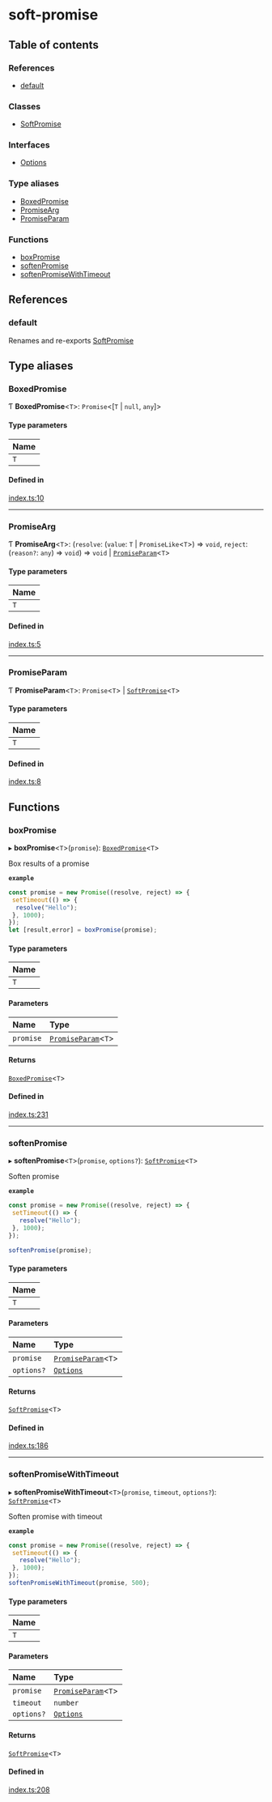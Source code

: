 # soft-promise

## Table of contents

### References

- [default](../wiki/Exports#default)

### Classes

- [SoftPromise](../wiki/SoftPromise)

### Interfaces

- [Options](../wiki/Options)

### Type aliases

- [BoxedPromise](../wiki/Exports#boxedpromise)
- [PromiseArg](../wiki/Exports#promisearg)
- [PromiseParam](../wiki/Exports#promiseparam)

### Functions

- [boxPromise](../wiki/Exports#boxpromise)
- [softenPromise](../wiki/Exports#softenpromise)
- [softenPromiseWithTimeout](../wiki/Exports#softenpromisewithtimeout)

## References

### default

Renames and re-exports [SoftPromise](../wiki/SoftPromise)

## Type aliases

### BoxedPromise

Ƭ **BoxedPromise**<`T`\>: `Promise`<[`T` \| ``null``, `any`]\>

#### Type parameters

| Name |
| :------ |
| `T` |

#### Defined in

[index.ts:10](https://github.com/DominicVonk/soft-promise/blob/0a41c1e/index.ts#L10)

___

### PromiseArg

Ƭ **PromiseArg**<`T`\>: (`resolve`: (`value`: `T` \| `PromiseLike`<`T`\>) => `void`, `reject`: (`reason?`: `any`) => `void`) => `void` \| [`PromiseParam`](../wiki/Exports#promiseparam)<`T`\>

#### Type parameters

| Name |
| :------ |
| `T` |

#### Defined in

[index.ts:5](https://github.com/DominicVonk/soft-promise/blob/0a41c1e/index.ts#L5)

___

### PromiseParam

Ƭ **PromiseParam**<`T`\>: `Promise`<`T`\> \| [`SoftPromise`](../wiki/SoftPromise)<`T`\>

#### Type parameters

| Name |
| :------ |
| `T` |

#### Defined in

[index.ts:8](https://github.com/DominicVonk/soft-promise/blob/0a41c1e/index.ts#L8)

## Functions

### boxPromise

▸ **boxPromise**<`T`\>(`promise`): [`BoxedPromise`](../wiki/Exports#boxedpromise)<`T`\>

Box results of a promise

**`example`**
```typescript
const promise = new Promise((resolve, reject) => {
 setTimeout(() => {
  resolve("Hello");
 }, 1000);
});
let [result,error] = boxPromise(promise);
```

#### Type parameters

| Name |
| :------ |
| `T` |

#### Parameters

| Name | Type |
| :------ | :------ |
| `promise` | [`PromiseParam`](../wiki/Exports#promiseparam)<`T`\> |

#### Returns

[`BoxedPromise`](../wiki/Exports#boxedpromise)<`T`\>

#### Defined in

[index.ts:231](https://github.com/DominicVonk/soft-promise/blob/0a41c1e/index.ts#L231)

___

### softenPromise

▸ **softenPromise**<`T`\>(`promise`, `options?`): [`SoftPromise`](../wiki/SoftPromise)<`T`\>

Soften promise

**`example`**
```typescript
const promise = new Promise((resolve, reject) => {
 setTimeout(() => {
   resolve("Hello");
 }, 1000);
});

softenPromise(promise);
```

#### Type parameters

| Name |
| :------ |
| `T` |

#### Parameters

| Name | Type |
| :------ | :------ |
| `promise` | [`PromiseParam`](../wiki/Exports#promiseparam)<`T`\> |
| `options?` | [`Options`](../wiki/Options) |

#### Returns

[`SoftPromise`](../wiki/SoftPromise)<`T`\>

#### Defined in

[index.ts:186](https://github.com/DominicVonk/soft-promise/blob/0a41c1e/index.ts#L186)

___

### softenPromiseWithTimeout

▸ **softenPromiseWithTimeout**<`T`\>(`promise`, `timeout`, `options?`): [`SoftPromise`](../wiki/SoftPromise)<`T`\>

Soften promise with timeout

**`example`**
```typescript
const promise = new Promise((resolve, reject) => {
 setTimeout(() => {
   resolve("Hello");
 }, 1000);
});
softenPromiseWithTimeout(promise, 500);
```

#### Type parameters

| Name |
| :------ |
| `T` |

#### Parameters

| Name | Type |
| :------ | :------ |
| `promise` | [`PromiseParam`](../wiki/Exports#promiseparam)<`T`\> |
| `timeout` | `number` |
| `options?` | [`Options`](../wiki/Options) |

#### Returns

[`SoftPromise`](../wiki/SoftPromise)<`T`\>

#### Defined in

[index.ts:208](https://github.com/DominicVonk/soft-promise/blob/0a41c1e/index.ts#L208)
